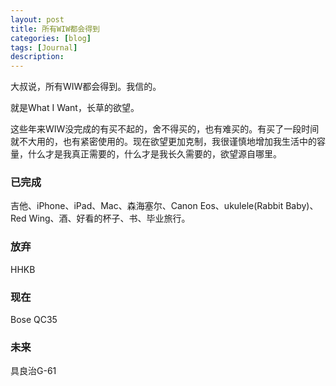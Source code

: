 ```yaml
---
layout: post
title: 所有WIW都会得到
categories: [blog]
tags: [Journal]
description: 
---
```


大叔说，所有WIW都会得到。我信的。

就是What I Want，长草的欲望。

这些年来WIW没完成的有买不起的，舍不得买的，也有难买的。有买了一段时间就不大用的，也有紧密使用的。现在欲望更加克制，我很谨慎地增加我生活中的容量，什么才是我真正需要的，什么才是我长久需要的，欲望源自哪里。



### 已完成

吉他、iPhone、iPad、Mac、森海塞尔、Canon Eos、ukulele(Rabbit Baby)、Red Wing、酒、好看的杯子、书、毕业旅行。

### 放弃

HHKB

### 现在

Bose QC35

### 未来

具良治G-61

